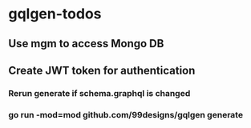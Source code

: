 # gqlgen-todos

## Use mgm to access Mongo DB

## Create JWT token for authentication

### Rerun generate if schema.graphql is changed

### go run -mod=mod github.com/99designs/gqlgen generate
